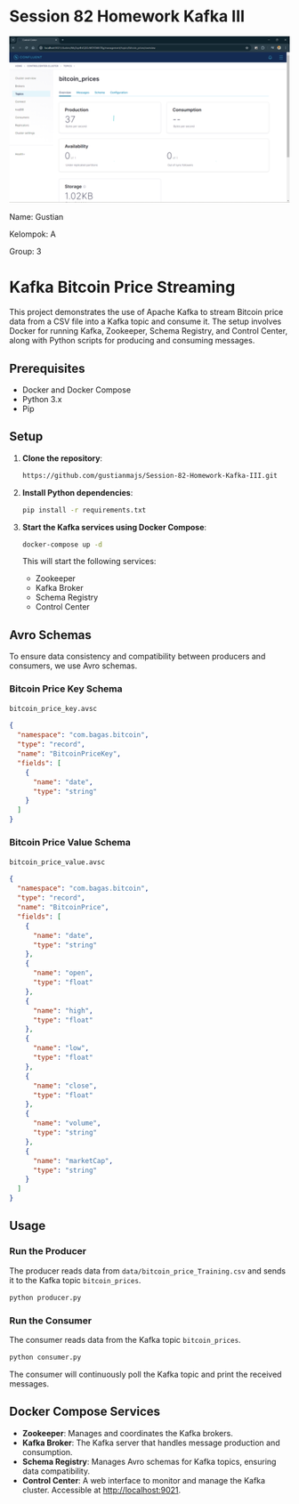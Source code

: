 # Session 82 Homework Kafka III

![alt text](<data/gb/Screenshot 2024-06-17 192156.png>)

Name: Gustian

Kelompok: A

Group: 3

# Kafka Bitcoin Price Streaming

This project demonstrates the use of Apache Kafka to stream Bitcoin price data from a CSV file into a Kafka topic and consume it. The setup involves Docker for running Kafka, Zookeeper, Schema Registry, and Control Center, along with Python scripts for producing and consuming messages.

## Prerequisites

- Docker and Docker Compose
- Python 3.x
- Pip

## Setup

1. **Clone the repository**:

   ```bash
   https://github.com/gustianmajs/Session-82-Homework-Kafka-III.git
   ```

2. **Install Python dependencies**:

   ```bash
   pip install -r requirements.txt
   ```

3. **Start the Kafka services using Docker Compose**:

   ```bash
   docker-compose up -d
   ```

   This will start the following services:

   - Zookeeper
   - Kafka Broker
   - Schema Registry
   - Control Center

## Avro Schemas

To ensure data consistency and compatibility between producers and consumers, we use Avro schemas.

### Bitcoin Price Key Schema

`bitcoin_price_key.avsc`

```json
{
  "namespace": "com.bagas.bitcoin",
  "type": "record",
  "name": "BitcoinPriceKey",
  "fields": [
    {
      "name": "date",
      "type": "string"
    }
  ]
}
```

### Bitcoin Price Value Schema

`bitcoin_price_value.avsc`

```json
{
  "namespace": "com.bagas.bitcoin",
  "type": "record",
  "name": "BitcoinPrice",
  "fields": [
    {
      "name": "date",
      "type": "string"
    },
    {
      "name": "open",
      "type": "float"
    },
    {
      "name": "high",
      "type": "float"
    },
    {
      "name": "low",
      "type": "float"
    },
    {
      "name": "close",
      "type": "float"
    },
    {
      "name": "volume",
      "type": "string"
    },
    {
      "name": "marketCap",
      "type": "string"
    }
  ]
}
```

## Usage

### Run the Producer

The producer reads data from `data/bitcoin_price_Training.csv` and sends it to the Kafka topic `bitcoin_prices`.

```bash
python producer.py
```

### Run the Consumer

The consumer reads data from the Kafka topic `bitcoin_prices`.

```bash
python consumer.py
```

The consumer will continuously poll the Kafka topic and print the received messages.

## Docker Compose Services

- **Zookeeper**: Manages and coordinates the Kafka brokers.
- **Kafka Broker**: The Kafka server that handles message production and consumption.
- **Schema Registry**: Manages Avro schemas for Kafka topics, ensuring data compatibility.
- **Control Center**: A web interface to monitor and manage the Kafka cluster. Accessible at [http://localhost:9021](http://localhost:9021).
